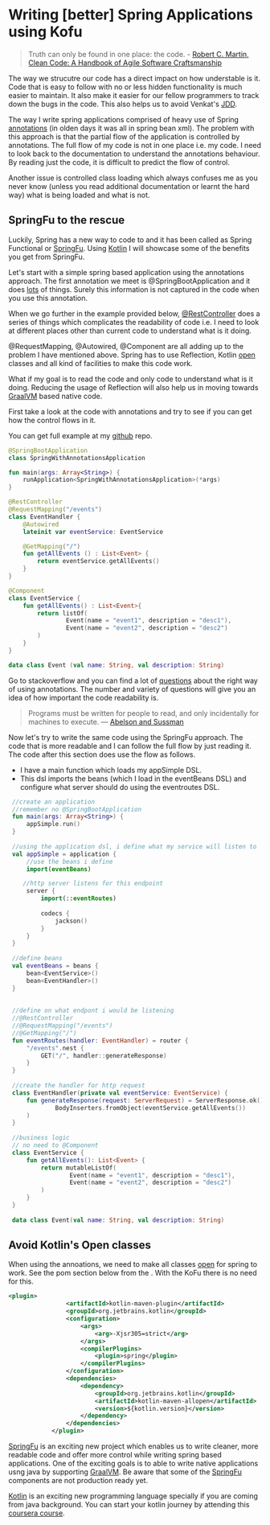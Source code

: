 # Writing [better] Spring Applications using Kofu

> Truth can only be found in one place: the code. - [Robert C. Martin, Clean Code: A Handbook of Agile Software Craftsmanship](https://www.goodreads.com/book/show/3735293-clean-code)

The way we strucutre our code has a direct impact on how understable is it. Code that is easy to follow with no or less hidden functionality is much easier to maintain. It also make it easier for our fellow programmers to track down the bugs in the code. This also helps us to avoid Venkat's [JDD](https://aidium.se/2015/06/tdd-with-venkat/).

The way I write spring applications comprised of heavy use of Spring [annotations](https://springframework.guru/spring-framework-annotations/) (in olden days it was all in spring bean xml). 
The problem with this approach is that the partial flow of the application is controlled by annotations. The full flow of my code is not in one place i.e. my code. I need to look back to the documentation to understand the annotations behaviour. By reading just the code, it is difficult to predict the flow of control.

Another issue is controlled class loading which always confuses me as you never know (unless you read additional documentation or learnt the hard way) what is being loaded and what is not.

## SpringFu to the rescue
Luckily, Spring has a new way to code to and it has been called as Spring Functional or [SpringFu](https://github.com/spring-projects/spring-fu). Using [Kotlin](https://kotlinlang.org)  I will showcase some of the benefits you get from SpringFu.

Let's start with a simple spring based application using the annotations approach. The first annotation we meet is
@SpringBootApplication and it does [lots](https://docs.spring.io/spring-boot/docs/current/reference/html/using-boot-using-springbootapplication-annotation.html)
of things. Surely this information is not captured in the code when you use this annotation. 

When we go further in the example provided below, [@RestController](https://docs.spring.io/spring-framework/docs/current/javadoc-api/org/springframework/web/bind/annotation/RestController.html) does a series of things which
complicates the readability of code i.e. I need to look at different places other than current code to understand what is it doing.

@RequestMapping, @Autowired, @Component are all adding up to the problem I have mentioned above. Spring has to use Reflection, 
Kotlin [open](https://kotlinlang.org/docs/reference/classes.html#inheritance) classes and all kind of facilities to make this code work. 

What if my goal is to read the code and only code to understand what is it doing. Reducing the usage of Reflection will also help us in moving towards [GraalVM](https://www.graalvm.org) based native code.

First take a look at the code with annotations and try to see if you can get how the control flows in it.

You can get full example at my [github](https://github.com/masoodfaisal/spring-app-no-annotations) repo.

```kotlin
@SpringBootApplication
class SpringWithAnnotationsApplication

fun main(args: Array<String>) {
    runApplication<SpringWithAnnotationsApplication>(*args)
}

@RestController
@RequestMapping("/events")
class EventHandler {
    @Autowired
    lateinit var eventService: EventService

    @GetMapping("/")
    fun getAllEvents () : List<Event> {
        return eventService.getAllEvents()
    }
}

@Component
class EventService {
    fun getAllEvents() : List<Event>{
        return listOf(
                Event(name = "event1", description = "desc1"),
                Event(name = "event2", description = "desc2")
        )
    }
}

data class Event (val name: String, val description: String)
``` 
 
Go to stackoverflow and you can find a lot of [questions](https://stackoverflow.com/questions/49018415/proper-configuration-of-spring-boot-2-and-junit-5) about the right way of using annotations. The number and variety of questions will give you an idea of how important the code readability is.

> Programs must be written for people to read, and only incidentally for machines to execute. — [Abelson and Sussman](https://en.wikiquote.org/wiki/Programming_languages)

 Now let's try to write the same code using the SpringFu approach. The code that is more readable and I can follow the full flow by just reading it.
 The code after this section does use the flow as follows. 
 - I have a main function which loads my appSimple DSL.
 - This dsl imports the beans (which I load in the eventBeans DSL) and configure what server should do using the eventroutes DSL.
 
```kotlin
 //create an application
 //remember no @SpringBootApplication
 fun main(args: Array<String>) {
     appSimple.run()
 }
 
 //using the application dsl, i define what my service will listen to
 val appSimple = application {
     //use the beans i define
     import(eventBeans)

    //http server listens for this endpoint
     server {
         import(::eventRoutes)
 
         codecs {
             jackson()
         }
     }
 }
 
 //define beans
 val eventBeans = beans {
     bean<EventService>()
     bean<EventHandler>()
 }
 
 
 //define on what endpont i would be listening
 //@RestController
 //@RequestMapping("/events")
 //@GetMapping("/")
 fun eventRoutes(handler: EventHandler) = router {
     "/events".nest {
         GET("/", handler::generateResponse)
     }
 }
 
 //create the handler for http request
 class EventHandler(private val eventService: EventService) {
     fun generateResponse(request: ServerRequest) = ServerResponse.ok().body(
             BodyInserters.fromObject(eventService.getAllEvents())
     )
 }
 
 //business logic
 // no need to @Component
 class EventService {
     fun getAllEvents(): List<Event> {
         return mutableListOf(
                 Event(name = "event1", description = "desc1"),
                 Event(name = "event2", description = "desc2")
         )
     }
 }
 
 data class Event(val name: String, val description: String)
```

## Avoid Kotlin's Open classes
When using the annoations, we need to make all classes [open](https://kotlinlang.org/docs/reference/compiler-plugins.html) for spring to work. See the pom section below from the . With the KoFu there is no need for this. 

```xml
<plugin>
				<artifactId>kotlin-maven-plugin</artifactId>
				<groupId>org.jetbrains.kotlin</groupId>
				<configuration>
					<args>
						<arg>-Xjsr305=strict</arg>
					</args>
					<compilerPlugins>
						<plugin>spring</plugin>
					</compilerPlugins>
				</configuration>
				<dependencies>
					<dependency>
						<groupId>org.jetbrains.kotlin</groupId>
						<artifactId>kotlin-maven-allopen</artifactId>
						<version>${kotlin.version}</version>
					</dependency>
				</dependencies>
			</plugin>
```

[SpringFu](https://github.com/spring-projects/spring-fu) is an exciting new project which enables us to write cleaner, more readable code and offer more control while writing spring based applications. One of the exciting goals is to able to write native applications usng java by supporting [GraalVM](https://www.graalvm.org). Be aware that some of the [SpringFu](https://github.com/spring-projects/spring-fu) components are not production ready yet.  

[Kotlin](https://kotlinlang.org/docs/reference/) is an exciting new programming language specially if you are coming from java background. You can start your kotlin journey by attending this [coursera course](https://www.coursera.org/learn/kotlin-for-java-developers).
 




